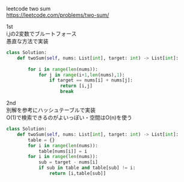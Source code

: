 leetcode two sum   
https://leetcode.com/problems/two-sum/   

1st   
i,jの2変数でブルートフォース   
愚直な方法で実装

```python
class Solution:
    def twoSum(self, nums: List[int], target: int) -> List[int]:
    
        for i in range(len(nums)):
            for j in range(i+1,len(nums),1):
                if target == nums[i] + nums[j]:
                    return [i,j]
                    break
```

2nd   
別解を参考にハッシュテーブルで実装      
O(1)で検索できるのがよいっぽい・空間はO(n)を使う

```python
class Solution:
    def twoSum(self, nums: List[int], target: int) -> List[int]:
        table = {}
        for i in range(len(nums)):
            table[nums[i]] = i
        for i in range(len(nums)):
            sub = target - nums[i]
            if sub in table and table[sub] != i:
                return [i,table[sub]]
```
